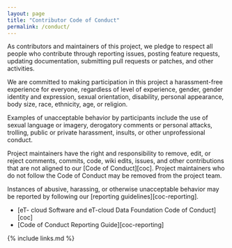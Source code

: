 ```yaml
---
layout: page
title: "Contributor Code of Conduct"
permalink: /conduct/
---
```

As contributors and maintainers of this project,
we pledge to respect all people who contribute through reporting issues,
posting feature requests,
updating documentation,
submitting pull requests or patches,
and other activities.

We are committed to making participation in this project a harassment-free experience for everyone,
regardless of level of experience,
gender,
gender identity and expression,
sexual orientation,
disability,
personal appearance,
body size,
race,
ethnicity,
age,
or religion.

Examples of unacceptable behavior by participants include the use of sexual language or imagery,
derogatory comments or personal attacks,
trolling,
public or private harassment,
insults,
or other unprofessional conduct.

Project maintainers have the right and responsibility to remove, edit, or reject
comments, commits, code, wiki edits, issues, and other contributions
that are not aligned to our [Code of Conduct][coc].
Project maintainers who do not follow the Code of Conduct may be removed from the project team.

Instances of abusive, harassing, or otherwise unacceptable behavior
may be reported by following our [reporting guidelines][coc-reporting].


- [eT- cloud Software and eT-cloud Data Foundation Code of Conduct][coc]
- [Code of Conduct Reporting Guide][coc-reporting]

{% include links.md %}
